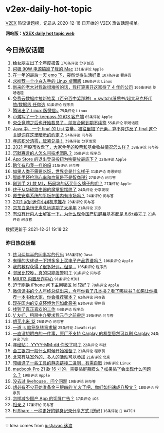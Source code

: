 # v2ex-daily-hot-topic

[V2EX](https://www.v2ex.com/) 热议话题榜，记录从 2020-12-18 日开始的 V2EX 热议话题榜单。

**网站版：[V2EX daily hot topic web](https://boojack.github.io/v2ex-daily-hot-topic-web/)**

## 今日热议话题

<!-- TODAY BEGIN -->

1. [给女朋友出了个年度报告](https://www.v2ex.com/t/825404) `170条评论` `分享创造`
1. [闪极 90W 电源搞崩了我的 Mac](https://www.v2ex.com/t/825435) `131条评论` `Apple`
1. [在一年的最后一天 emo 下，突然觉得生活好累](https://www.v2ex.com/t/825441) `107条评论` `程序员`
1. [求推荐一个小白入手的 Linux 桌面版](https://www.v2ex.com/t/825471) `106条评论` `Linux`
1. [新来的老大对我说很难听的话，我打算离开这家待了 4 年的公司](https://www.v2ex.com/t/825511) `105条评论` `职场话题`
1. [免费云数据库拉新抽奖（百分百中奖那种）= switch/纸质书/超大马克杯/T 恤/数据线 任你选](https://www.v2ex.com/t/825427) `81条评论` `程序员`
1. [腾讯出了 Linux 版微信~](https://www.v2ex.com/t/825417) `75条评论` `Linux`
1. [小弟写了一个 keepass 的 iOS 客户端](https://www.v2ex.com/t/825428) `65条评论` `Apple`
1. [央企竞聘之后也开始裁员了，朋友合同到期不续签](https://www.v2ex.com/t/825423) `55条评论` `职场话题`
1. [Java 中，一个 final 的 List 变量，被往里加了元素，算不算违反了 final 这个关键词在这里暗示的约定？](https://www.v2ex.com/t/825448) `54条评论` `问与答`
1. [年底积分清零，赶紧兑换！](https://www.v2ex.com/t/825550) `39条评论` `分享发现`
1. [2021 年股市收盘了，大家今年的股票和基金收益情况怎么样？](https://www.v2ex.com/t/825526) `38条评论` `问与答`
1. [沉默寡言的人怎么带技术团队？](https://www.v2ex.com/t/825500) `35条评论` `程序员`
1. [App Store 的退出登录按钮为啥要放最底下？](https://www.v2ex.com/t/825422) `32条评论` `Apple`
1. [跨年有和我一样的吗](https://www.v2ex.com/t/825585) `31条评论` `问与答`
1. [如果人类不需要吃饭，世界会是什么样子](https://www.v2ex.com/t/825458) `31条评论` `奇思妙想`
1. [智能手环检测心率和血氧是不是智商税?](https://www.v2ex.com/t/825514) `27条评论` `问与答`
1. [刚到手 21 款 M1，拓展坞的话买什么牌子的呢？](https://www.v2ex.com/t/825479) `27条评论` `Apple`
1. [终于从华硕路由器的魔掌里摆脱了](https://www.v2ex.com/t/825516) `24条评论` `分享发现`
1. [原生安卓系统的平板在国内有市场吗？](https://www.v2ex.com/t/825474) `24条评论` `问与答`
1. [2021 家庭迷你小组机求推荐](https://www.v2ex.com/t/825475) `23条评论` `问与答`
1. [京东白条悄无声息地逾期了大半年](https://www.v2ex.com/t/825524) `21条评论` `京东`
1. [有没有行内人士解答一下，为什么现今国产机屏幕基本都是 6.6+英寸？](https://www.v2ex.com/t/825499) `21条评论` `问与答`

数据更新于 2021-12-31 19:18:22

<!-- TODAY END -->

### 昨日热议话题

<!-- YESTERDAY BEGIN -->

1. [练习两年半的同事写的代码](https://www.v2ex.com/t/825212) `168条评论` `Java`
1. [有懂的大佬说一下拼多多上买电子产品靠谱吗？](https://www.v2ex.com/t/825281) `106条评论` `Apple`
1. [我的教程获得了很多好评，但是...](https://www.v2ex.com/t/825222) `105条评论` `程序员`
1. [邻居比较吵，真的只能报警吗？](https://www.v2ex.com/t/825230) `91条评论` `问与答`
1. [MIUI13 内置反诈中心](https://www.v2ex.com/t/825250) `91条评论` `MIUI`
1. [迫于刚换 iPhone 问下主用哪区 Id 较好？](https://www.v2ex.com/t/825215) `79条评论` `Apple`
1. [微信读书的个人年终总结出来，今年你看了几本书？看了哪些书？如果让你推荐一本书给大家，你会推荐哪本？](https://www.v2ex.com/t/825209) `62条评论` `问与答`
1. [现在国内的安卓环境为何如此恶劣](https://www.v2ex.com/t/825332) `61条评论` `程序员`
1. [找到了真正喜欢的工作](https://www.v2ex.com/t/825328) `44条评论` `程序员`
1. [V 友们，租房中介要求我元旦之前搬走](https://www.v2ex.com/t/825310) `29条评论` `问与答`
1. [想买小米 12](https://www.v2ex.com/t/825326) `26条评论` `问与答`
1. [一道 js 脑筋急转弯求解](https://www.v2ex.com/t/825334) `25条评论` `JavaScript`
1. [一直没想明白的一件事，原厂不支持 Carplay 的机型居然可以刷 Carplay](https://www.v2ex.com/t/825257) `24条评论` `汽车`
1. [年经贴： YYYY-MM-dd 你改了吗？](https://www.v2ex.com/t/825343) `22条评论` `科技`
1. [金三银四一般什么时候开始准备？](https://www.v2ex.com/t/825214) `21条评论` `程序员`
1. [北京有啥室外的、多人的活动可以参加](https://www.v2ex.com/t/825202) `21条评论` `北京`
1. [预编译了一些工具的静态链接二进制，有需自取](https://www.v2ex.com/t/825390) `20条评论` `Linux`
1. [macbook Pro 21 款 16 寸的，需要贴屏幕膜么？如果贴了会出现什么问题么？](https://www.v2ex.com/t/825275) `19条评论` `Apple`
1. [没去过 livehouse，问个问题](https://www.v2ex.com/t/825199) `19条评论` `问与答`
1. [想必有不少开始准备金三银四的 V 友了吧，你们如何速成八股文？](https://www.v2ex.com/t/825350) `18条评论` `程序员`
1. [怎样减少国产 App 的切屏广告？](https://www.v2ex.com/t/825292) `17条评论` `iOS`
1. [相亲 2](https://www.v2ex.com/t/825240) `17条评论` `问与答`
1. [FitShare - 一种更好的健身记录分享方式 [送码]](https://www.v2ex.com/t/825394) `16条评论` ` WATCH`

<!-- YESTERDAY END -->

---

💡 Idea comes from [justjavac 迷渡](https://github.com/justjavac/)
